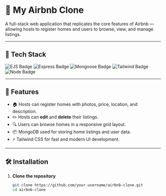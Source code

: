 # 🏡 My Airbnb Clone

A full-stack web application that replicates the core features of Airbnb — allowing hosts to register homes and users to browse, view, and manage listings.

---

## 🚀 Tech Stack

<div align="left">
  <img src="https://img.shields.io/badge/EJS-Embedded%20JavaScript-yellowgreen?style=for-the-badge&logo=javascript&logoColor=white" alt="EJS Badge"/>
  <img src="https://img.shields.io/badge/Express.js-Backend-gray?style=for-the-badge&logo=express&logoColor=white" alt="Express Badge"/>
  <img src="https://img.shields.io/badge/Mongoose-ODM-darkgreen?style=for-the-badge&logo=mongoose&logoColor=white" alt="Mongoose Badge"/>
  <img src="https://img.shields.io/badge/TailwindCSS-Utility--First-blue?style=for-the-badge&logo=tailwind-css&logoColor=white" alt="Tailwind Badge"/>
  <img src="https://img.shields.io/badge/Node.js-Server-brightgreen?style=for-the-badge&logo=node.js&logoColor=white" alt="Node Badge"/>
</div>

---

## 📂 Features

- 🏠 Hosts can register homes with photos, price, location, and description.
- ✏️ Hosts can **edit** and **delete** their listings.
- 🔍 Users can browse homes in a responsive grid layout.
- 📦 MongoDB used for storing home listings and user data.
- ⚡ Tailwind CSS for fast and modern UI development.

---

## 🛠 Installation

1. **Clone the repository**
   ```bash
   git clone https://github.com/your-username/airbnb-clone.git
   cd airbnb-clone
